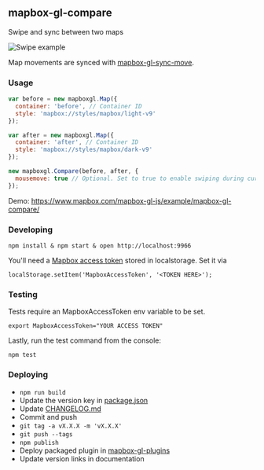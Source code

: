 mapbox-gl-compare
---

Swipe and sync between two maps

![Swipe example](http://i.imgur.com/MvjwVLu.gif)

Map movements are synced with [mapbox-gl-sync-move](https://github.com/mapbox/mapbox-gl-sync-move).

### Usage

```js
var before = new mapboxgl.Map({
  container: 'before', // Container ID
  style: 'mapbox://styles/mapbox/light-v9'
});

var after = new mapboxgl.Map({
  container: 'after', // Container ID
  style: 'mapbox://styles/mapbox/dark-v9'
});

new mapboxgl.Compare(before, after, {
  mousemove: true // Optional. Set to true to enable swiping during cursor movement.
});
```

Demo: https://www.mapbox.com/mapbox-gl-js/example/mapbox-gl-compare/

### Developing

    npm install & npm start & open http://localhost:9966

You'll need a [Mapbox access token](https://www.mapbox.com/help/create-api-access-token/) stored in localstorage. Set it via

    localStorage.setItem('MapboxAccessToken', '<TOKEN HERE>');

### Testing

Tests require an MapboxAccessToken env variable to be set.

    export MapboxAccessToken="YOUR ACCESS TOKEN"

Lastly, run the test command from the console:

    npm test

### Deploying

- `npm run build`
- Update the version key in [package.json](https://github.com/mapbox/mapbox-gl-compare/blob/master/package.json)
- Update [CHANGELOG.md](https://github.com/mapbox/mapbox-gl-compare/blob/master/CHANGELOG.md)
- Commit and push
- `git tag -a vX.X.X -m 'vX.X.X'`
- `git push --tags`
- `npm publish`
- Deploy packaged plugin in [mapbox-gl-plugins](https://github.com/mapbox/mapbox-gl-plugins)
- Update version links in documentation
